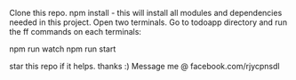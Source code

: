 Clone this repo.
npm install
	- this will install all modules and dependencies needed in this project.
Open two terminals. Go to todoapp directory and run the ff commands on each terminals:

npm run watch
npm run start

star this repo if it helps. thanks :)
Message me @ facebook.com/rjycpnsdl


